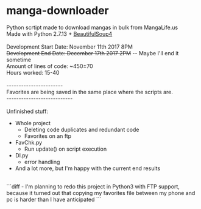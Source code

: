 # manga-downloader
Python scrtipt made to download mangas in bulk from MangaLife.us
<br>Made with Python 2.7.13 + <a href="https://www.crummy.com/software/BeautifulSoup/">BeautifulSoup4</a>
<br><br>Development Start Date: November 11th 2017 8PM
<br><strike>Development End Date: December 17th 2017 2PM</strike> -- Maybe I'll end it sometime
<br>Amount of lines of code: ~450±70
<br>Hours worked: 15-40
<br><br>-----------------------<br>
Favorites are being saved in the same place where the scripts are.
<br>---------------------------
<br><br>Unfinished stuff:
<ul>
    <li>Whole project
        <ul>
            <li>Deleting code duplicates and redundant code</li>
            <li>Favorites on an ftp</li>
        </ul>
    </li>
    <li>FavChk.py
        <ul>
            <li>Run update() on script execution</li>
        </ul>
    </li>
    <li>Dl.py
        <ul>
            <li>error handling</li>
        </ul>
    </li>
    <li>And a lot more, but I'm happy with the current end results</li>
</ul>
<br>
```diff
- I'm planning to redo this project in Python3 with FTP support, because it turned out that copying my favorites file between my phone and pc is harder than I have anticipated
```
